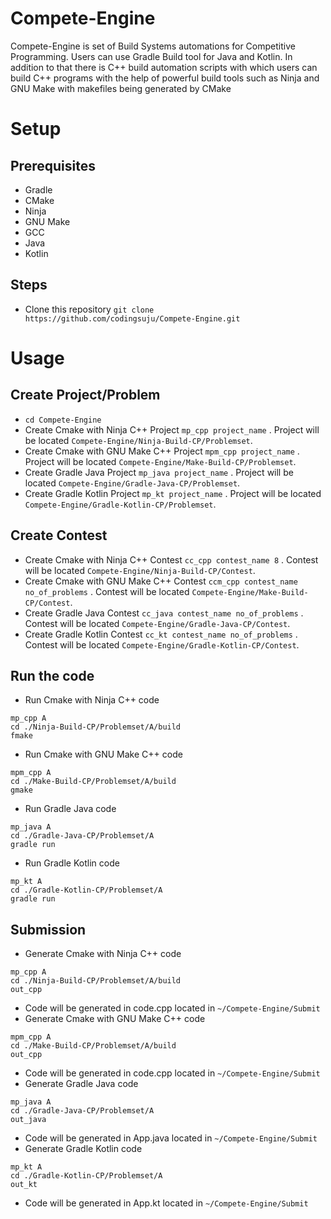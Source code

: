 # Compete-Engine
Compete-Engine is set of Build Systems automations for Competitive Programming. Users can use Gradle Build tool for Java and Kotlin. In addition to that there is C++ build automation scripts with which users can build C++ programs with the help of powerful build tools such as Ninja and GNU Make with makefiles being generated by CMake
# Setup
## Prerequisites
* Gradle
* CMake
* Ninja
* GNU Make
* GCC
* Java
* Kotlin
## Steps
* Clone this repository `git clone https://github.com/codingsuju/Compete-Engine.git`
# Usage
## Create Project/Problem
* `cd Compete-Engine`
* Create Cmake with Ninja C++ Project `mp_cpp project_name` . Project will be located `Compete-Engine/Ninja-Build-CP/Problemset`. 
* Create Cmake with GNU Make C++ Project `mpm_cpp project_name` . Project will be located `Compete-Engine/Make-Build-CP/Problemset`.
* Create Gradle Java Project `mp_java project_name` . Project will be located `Compete-Engine/Gradle-Java-CP/Problemset`. 
* Create Gradle Kotlin Project `mp_kt project_name` . Project will be located `Compete-Engine/Gradle-Kotlin-CP/Problemset`.
## Create Contest
* Create Cmake with Ninja C++ Contest `cc_cpp contest_name 8` . Contest will be located `Compete-Engine/Ninja-Build-CP/Contest`. 
* Create Cmake with GNU Make C++ Contest `ccm_cpp contest_name no_of_problems` . Contest will be located `Compete-Engine/Make-Build-CP/Contest`.
* Create Gradle Java Contest `cc_java contest_name no_of_problems` . Contest will be located `Compete-Engine/Gradle-Java-CP/Contest`. 
* Create Gradle Kotlin Contest `cc_kt contest_name no_of_problems` . Contest will be located `Compete-Engine/Gradle-Kotlin-CP/Contest`.
## Run the code
* Run Cmake with Ninja C++ code
```
mp_cpp A
cd ./Ninja-Build-CP/Problemset/A/build
fmake
```
* Run Cmake with GNU Make C++ code
```
mpm_cpp A
cd ./Make-Build-CP/Problemset/A/build
gmake
```
* Run Gradle Java code
```
mp_java A
cd ./Gradle-Java-CP/Problemset/A
gradle run
```
* Run Gradle Kotlin code
```
mp_kt A
cd ./Gradle-Kotlin-CP/Problemset/A
gradle run
```
## Submission
* Generate Cmake with Ninja C++ code
```
mp_cpp A
cd ./Ninja-Build-CP/Problemset/A/build
out_cpp
```
* Code will be generated in code.cpp located in `~/Compete-Engine/Submit`
* Generate Cmake with GNU Make C++ code
```
mpm_cpp A
cd ./Make-Build-CP/Problemset/A/build
out_cpp
```
* Code will be generated in code.cpp located in `~/Compete-Engine/Submit`
* Generate Gradle Java code
```
mp_java A
cd ./Gradle-Java-CP/Problemset/A
out_java
```
* Code will be generated in App.java located in `~/Compete-Engine/Submit`
* Generate Gradle Kotlin code
```
mp_kt A
cd ./Gradle-Kotlin-CP/Problemset/A
out_kt
```
* Code will be generated in App.kt located in `~/Compete-Engine/Submit`
